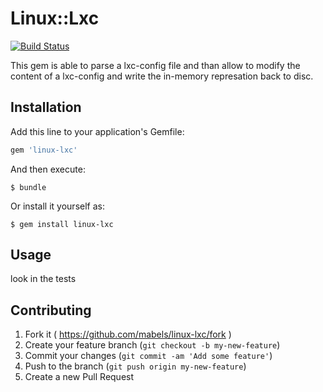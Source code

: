 # Linux::Lxc

[![Build Status](https://travis-ci.org/mabels/linux-lxc.svg?branch=master)](https://travis-ci.org/mabels/linux-lxc)

This gem is able to parse a lxc-config file and than
allow to modify the content of a lxc-config and write
the in-memory represation back to disc.

## Installation

Add this line to your application's Gemfile:

```ruby
gem 'linux-lxc'
```

And then execute:

    $ bundle

Or install it yourself as:

    $ gem install linux-lxc

## Usage

look in the tests

## Contributing

1. Fork it ( https://github.com/mabels/linux-lxc/fork )
2. Create your feature branch (`git checkout -b my-new-feature`)
3. Commit your changes (`git commit -am 'Add some feature'`)
4. Push to the branch (`git push origin my-new-feature`)
5. Create a new Pull Request
